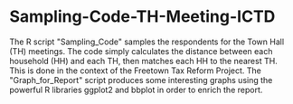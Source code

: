 # Sampling-Code-TH-Meeting-ICTD
The R script "Sampling_Code" samples the respondents for the Town Hall (TH) meetings. The code simply calculates the distance between each household (HH) and each TH, then matches each HH to the nearest TH. This is done in the context of the Freetown Tax Reform Project. 
The "Graph_for_Report" script produces some interesting graphs using the powerful R libraries ggplot2 and bbplot in order to enrich the report. 

